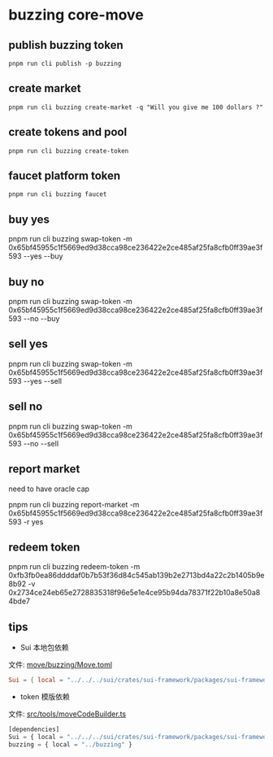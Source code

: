 # buzzing core-move

## publish buzzing token

```shell
pnpm run cli publish -p buzzing
```

## create market

```shell
pnpm run cli buzzing create-market -q "Will you give me 100 dollars ?"
```

## create tokens and pool

```shell
pnpm run cli buzzing create-token
```

## faucet platform token

```shell
pnpm run cli buzzing faucet
```

## buy yes

pnpm run cli buzzing swap-token -m 0x65bf45955c1f5669ed9d38cca98ce236422e2ce485af25fa8cfb0ff39ae3f593 --yes --buy

## buy no

pnpm run cli buzzing swap-token -m 0x65bf45955c1f5669ed9d38cca98ce236422e2ce485af25fa8cfb0ff39ae3f593 --no --buy

## sell yes

pnpm run cli buzzing swap-token -m 0x65bf45955c1f5669ed9d38cca98ce236422e2ce485af25fa8cfb0ff39ae3f593 --yes --sell

## sell no

pnpm run cli buzzing swap-token -m 0x65bf45955c1f5669ed9d38cca98ce236422e2ce485af25fa8cfb0ff39ae3f593 --no --sell

## report market

need to have oracle cap

pnpm run cli buzzing report-market -m 0x65bf45955c1f5669ed9d38cca98ce236422e2ce485af25fa8cfb0ff39ae3f593 -r yes

## redeem token

pnpm run cli buzzing redeem-token -m 0xfb3fb0ea86ddddaf0b7b53f36d84c545ab139b2e2713bd4a22c2b1405b9e8b92 -v 0x2734ce24eb65e2728835318f96e5e1e4ce95b94da78371f22b10a8e50a84bde7


## tips

- Sui 本地包依赖

文件: [move/buzzing/Move.toml](move/buzzing/Move.toml)

```toml
Sui = { local = "../../../sui/crates/sui-framework/packages/sui-framework/" }
```

- token 模版依赖

文件: [src/tools/moveCodeBuilder.ts](src/tools/moveCodeBuilder.ts)

```ts
[dependencies]
Sui = { local = "../../../sui/crates/sui-framework/packages/sui-framework/" }
buzzing = { local = "../buzzing" }
```
